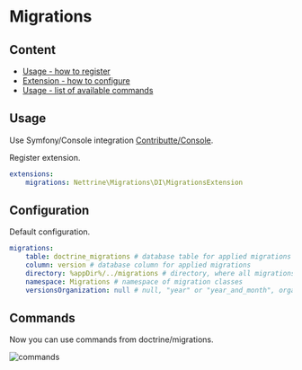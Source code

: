 # Migrations

## Content

- [Usage - how to register](#usage)
- [Extension - how to configure](#configuration)
- [Usage - list of available commands](#commands)

## Usage

Use Symfony/Console integration [Contributte/Console](https://github.com/contributte/console).

Register extension.

```yaml
extensions:
    migrations: Nettrine\Migrations\DI\MigrationsExtension
```

## Configuration

Default configuration.

```yaml
migrations:
    table: doctrine_migrations # database table for applied migrations
    column: version # database column for applied migrations
    directory: %appDir%/../migrations # directory, where all migrations are stored
    namespace: Migrations # namespace of migration classes
    versionsOrganization: null # null, "year" or "year_and_month", organizes migrations to subdirectories
```

## Commands

Now you can use commands from doctrine/migrations.

![commands](https://raw.githubusercontent.com/nettrine/migrations/master/.docs/commands.png)